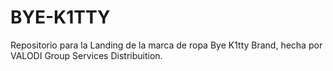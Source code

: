 # BYE-K1TTY
Repositorio para la Landing de la marca de ropa Bye K1tty Brand, hecha por VALODI Group Services Distribuition.
